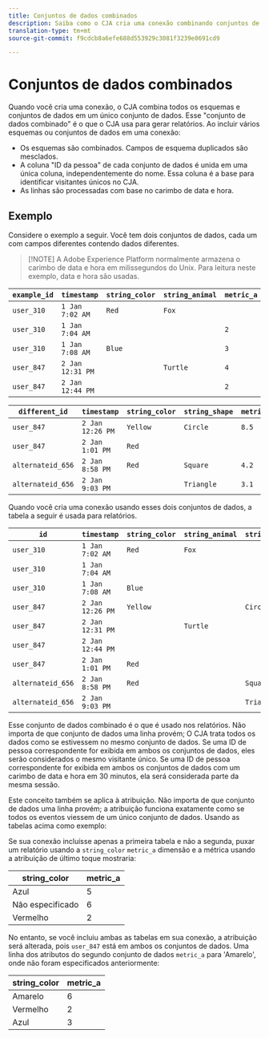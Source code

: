```yaml
---
title: Conjuntos de dados combinados
description: Saiba como o CJA cria uma conexão combinando conjuntos de dados.
translation-type: tm+mt
source-git-commit: f9cdcb8a6efe688d553929c3081f3239e0691cd9

---
```



# Conjuntos de dados combinados

Quando você cria uma conexão, o CJA combina todos os esquemas e conjuntos de dados em um único conjunto de dados. Esse &quot;conjunto de dados combinado&quot; é o que o CJA usa para gerar relatórios. Ao incluir vários esquemas ou conjuntos de dados em uma conexão:

* Os esquemas são combinados. Campos de esquema duplicados são mesclados.
* A coluna &quot;ID da pessoa&quot; de cada conjunto de dados é unida em uma única coluna, independentemente do nome. Essa coluna é a base para identificar visitantes únicos no CJA.
* As linhas são processadas com base no carimbo de data e hora.

## Exemplo

Considere o exemplo a seguir. Você tem dois conjuntos de dados, cada um com campos diferentes contendo dados diferentes.

> [!NOTE] A Adobe Experience Platform normalmente armazena o carimbo de data e hora em milissegundos do Unix. Para leitura neste exemplo, data e hora são usadas.

| `example_id` | `timestamp` | `string_color` | `string_animal` | `metric_a` |
| --- | --- | --- | --- | --- |
| `user_310` | `1 Jan 7:02 AM` | `Red` | `Fox` |  |
| `user_310` | `1 Jan 7:04 AM` |  |  | `2` |
| `user_310` | `1 Jan 7:08 AM` | `Blue` |  | `3` |
| `user_847` | `2 Jan 12:31 PM` |  | `Turtle` | `4` |
| `user_847` | `2 Jan 12:44 PM` |  |  | `2` |

| `different_id` | `timestamp` | `string_color` | `string_shape` | `metric_b` |
| --- | --- | --- | --- | --- |
| `user_847` | `2 Jan 12:26 PM` | `Yellow` | `Circle` | `8.5` |
| `user_847` | `2 Jan 1:01 PM` | `Red` |  |  |
| `alternateid_656` | `2 Jan 8:58 PM` | `Red` | `Square` | `4.2` |
| `alternateid_656` | `2 Jan 9:03 PM` |  | `Triangle` | `3.1` |

Quando você cria uma conexão usando esses dois conjuntos de dados, a tabela a seguir é usada para relatórios.

| `id` | `timestamp` | `string_color` | `string_animal` | `string_shape` | `metric_a` | `metric_b` |
| --- | --- | --- | --- | --- | --- | --- |
| `user_310` | `1 Jan 7:02 AM` | `Red` | `Fox` |  |  |  |
| `user_310` | `1 Jan 7:04 AM` |  |  |  | `2` |  |
| `user_310` | `1 Jan 7:08 AM` | `Blue` |  |  | `3` |  |
| `user_847` | `2 Jan 12:26 PM` | `Yellow` |  | `Circle` |  | `8.5` |
| `user_847` | `2 Jan 12:31 PM` |  | `Turtle` |  | `4` |  |
| `user_847` | `2 Jan 12:44 PM` |  |  |  | `2` |  |
| `user_847` | `2 Jan 1:01 PM` | `Red` |  |  |  |  |
| `alternateid_656` | `2 Jan 8:58 PM` | `Red` |  | `Square` |  | `4.2` |
| `alternateid_656` | `2 Jan 9:03 PM` |  |  | `Triangle` |  | `3.1` |

Esse conjunto de dados combinado é o que é usado nos relatórios. Não importa de que conjunto de dados uma linha provém; O CJA trata todos os dados como se estivessem no mesmo conjunto de dados. Se uma ID de pessoa correspondente for exibida em ambos os conjuntos de dados, eles serão considerados o mesmo visitante único. Se uma ID de pessoa correspondente for exibida em ambos os conjuntos de dados com um carimbo de data e hora em 30 minutos, ela será considerada parte da mesma sessão.

Este conceito também se aplica à atribuição. Não importa de que conjunto de dados uma linha provém; a atribuição funciona exatamente como se todos os eventos viessem de um único conjunto de dados. Usando as tabelas acima como exemplo:

Se sua conexão incluísse apenas a primeira tabela e não a segunda, puxar um relatório usando a `string_color` `metric_a` dimensão e a métrica usando a atribuição de último toque mostraria:

| string_color | metric_a |
| --- | --- |
| Azul  | 5 |
| Não especificado | 6 |
| Vermelho  | 2 |

No entanto, se você incluiu ambas as tabelas em sua conexão, a atribuição será alterada, pois `user_847` está em ambos os conjuntos de dados. Uma linha dos atributos do segundo conjunto de dados `metric_a` para &#39;Amarelo&#39;, onde não foram especificados anteriormente:

| string_color | metric_a |
| --- | --- |
| Amarelo | 6 |
| Vermelho  | 2 |
| Azul  | 3 |
